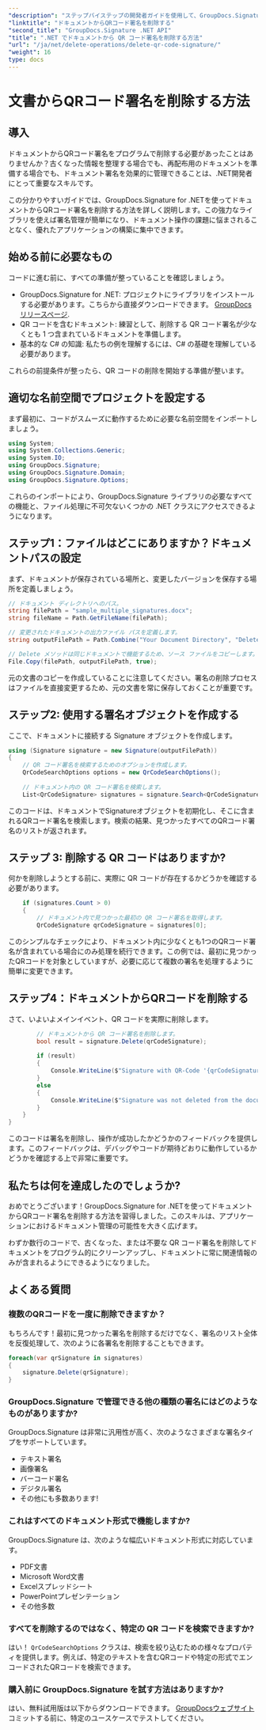 ```yaml
---
"description": "ステップバイステップの開発者ガイドを使用して、GroupDocs.Signature for .NET を使用してドキュメントから QR コード署名を簡単に削除する方法を学びます。"
"linktitle": "ドキュメントからQRコード署名を削除する"
"second_title": "GroupDocs.Signature .NET API"
"title": ".NET でドキュメントから QR コード署名を削除する方法"
"url": "/ja/net/delete-operations/delete-qr-code-signature/"
"weight": 16
type: docs
---
```

# 文書からQRコード署名を削除する方法

## 導入

ドキュメントからQRコード署名をプログラムで削除する必要があったことはありませんか？古くなった情報を整理する場合でも、再配布用のドキュメントを準備する場合でも、ドキュメント署名を効果的に管理できることは、.NET開発者にとって重要なスキルです。

この分かりやすいガイドでは、GroupDocs.Signature for .NETを使ってドキュメントからQRコード署名を削除する方法を詳しく説明します。この強力なライブラリを使えば署名管理が簡単になり、ドキュメント操作の課題に悩まされることなく、優れたアプリケーションの構築に集中できます。

## 始める前に必要なもの

コードに進む前に、すべての準備が整っていることを確認しましょう。

- GroupDocs.Signature for .NET: プロジェクトにライブラリをインストールする必要があります。こちらから直接ダウンロードできます。 [GroupDocsリリースページ](https://releases。groupdocs.com/signature/net/).
- QR コードを含むドキュメント: 練習として、削除する QR コード署名が少なくとも 1 つ含まれているドキュメントを準備します。
- 基本的な C# の知識: 私たちの例を理解するには、C# の基礎を理解している必要があります。

これらの前提条件が整ったら、QR コードの削除を開始する準備が整います。

## 適切な名前空間でプロジェクトを設定する

まず最初に、コードがスムーズに動作するために必要な名前空間をインポートしましょう。

```csharp
using System;
using System.Collections.Generic;
using System.IO;
using GroupDocs.Signature;
using GroupDocs.Signature.Domain;
using GroupDocs.Signature.Options;
```

これらのインポートにより、GroupDocs.Signature ライブラリの必要なすべての機能と、ファイル処理に不可欠ないくつかの .NET クラスにアクセスできるようになります。

## ステップ1：ファイルはどこにありますか？ドキュメントパスの設定

まず、ドキュメントが保存されている場所と、変更したバージョンを保存する場所を定義しましょう。

```csharp
// ドキュメント ディレクトリへのパス。
string filePath = "sample_multiple_signatures.docx";
string fileName = Path.GetFileName(filePath);

// 変更されたドキュメントの出力ファイル パスを定義します。
string outputFilePath = Path.Combine("Your Document Directory", "DeleteQRCode", fileName);

// Delete メソッドは同じドキュメントで機能するため、ソース ファイルをコピーします。
File.Copy(filePath, outputFilePath, true);
```

元の文書のコピーを作成していることに注意してください。署名の削除プロセスはファイルを直接変更するため、元の文書を常に保存しておくことが重要です。

## ステップ2: 使用する署名オブジェクトを作成する

ここで、ドキュメントに接続する Signature オブジェクトを作成します。

```csharp
using (Signature signature = new Signature(outputFilePath))
{
    // QR コード署名を検索するためのオプションを作成します。
    QrCodeSearchOptions options = new QrCodeSearchOptions();
    
    // ドキュメント内の QR コード署名を検索します。
    List<QrCodeSignature> signatures = signature.Search<QrCodeSignature>(options);
```

このコードは、ドキュメントでSignatureオブジェクトを初期化し、そこに含まれるQRコード署名を検索します。検索の結果、見つかったすべてのQRコード署名のリストが返されます。

## ステップ 3: 削除する QR コードはありますか?

何かを削除しようとする前に、実際に QR コードが存在するかどうかを確認する必要があります。

```csharp
    if (signatures.Count > 0)
    {
        // ドキュメント内で見つかった最初の QR コード署名を取得します。
        QrCodeSignature qrCodeSignature = signatures[0];
```

このシンプルなチェックにより、ドキュメント内に少なくとも1つのQRコード署名が含まれている場合にのみ処理を続行できます。この例では、最初に見つかったQRコードを対象としていますが、必要に応じて複数の署名を処理するように簡単に変更できます。

## ステップ4：ドキュメントからQRコードを削除する

さて、いよいよメインイベント、QR コードを実際に削除します。

```csharp
        // ドキュメントから QR コード署名を削除します。
        bool result = signature.Delete(qrCodeSignature);
        
        if (result)
        {
            Console.WriteLine($"Signature with QR-Code '{qrCodeSignature.Text}' and encode type '{qrCodeSignature.EncodeType.TypeName}' was deleted from document ['{fileName}'].");
        }
        else
        {
            Console.WriteLine($"Signature was not deleted from the document! Signature with QR-Code '{qrCodeSignature.Text}' and encode type '{qrCodeSignature.EncodeType.TypeName}' was not found!");
        }
    }
}
```

このコードは署名を削除し、操作が成功したかどうかのフィードバックを提供します。このフィードバックは、デバッグやコードが期待どおりに動作しているかどうかを確認する上で非常に重要です。

## 私たちは何を達成したのでしょうか?

おめでとうございます！GroupDocs.Signature for .NETを使ってドキュメントからQRコード署名を削除する方法を習得しました。このスキルは、アプリケーションにおけるドキュメント管理の可能性を大きく広げます。

わずか数行のコードで、古くなった、または不要な QR コード署名を削除してドキュメントをプログラム的にクリーンアップし、ドキュメントに常に関連情報のみが含まれるようにできるようになりました。

## よくある質問

### 複数のQRコードを一度に削除できますか？

もちろんです！最初に見つかった署名を削除するだけでなく、署名のリスト全体を反復処理して、次のように各署名を削除することもできます。

```csharp
foreach(var qrSignature in signatures)
{
    signature.Delete(qrSignature);
}
```

### GroupDocs.Signature で管理できる他の種類の署名にはどのようなものがありますか?

GroupDocs.Signature は非常に汎用性が高く、次のようなさまざまな署名タイプをサポートしています。
- テキスト署名
- 画像署名
- バーコード署名
- デジタル署名
- その他にも多数あります!

### これはすべてのドキュメント形式で機能しますか?

GroupDocs.Signature は、次のような幅広いドキュメント形式に対応しています。
- PDF文書
- Microsoft Word文書
- Excelスプレッドシート
- PowerPointプレゼンテーション
- その他多数

### すべてを削除するのではなく、特定の QR コードを検索できますか?

はい！ `QrCodeSearchOptions` クラスは、検索を絞り込むための様々なプロパティを提供します。例えば、特定のテキストを含むQRコードや特定の形式でエンコードされたQRコードを検索できます。

### 購入前に GroupDocs.Signature を試す方法はありますか?

はい、無料試用版は以下からダウンロードできます。 [GroupDocsウェブサイト](https://releases.groupdocs.com/) コミットする前に、特定のユースケースでテストしてください。
